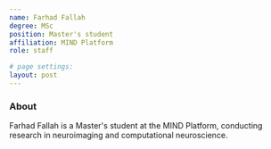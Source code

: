 ```yaml
---
name: Farhad Fallah
degree: MSc
position: Master's student
affiliation: MIND Platform
role: staff

# page settings:
layout: post
---
```


### About

Farhad Fallah is a Master's student at the MIND Platform, conducting research in neuroimaging and computational neuroscience.